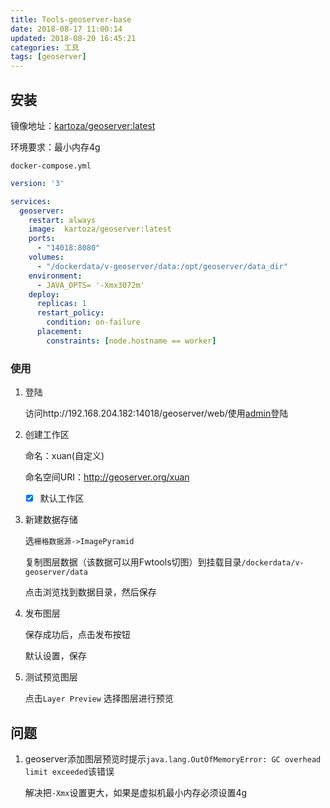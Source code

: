 ```yaml
---
title: Tools-geoserver-base
date: 2018-08-17 11:00:14
updated: 2018-08-20 16:45:21
categories: 工具
tags: [geoserver]
---
```


## 安装

镜像地址：[kartoza/geoserver:latest](https://github.com/kartoza/docker-geoserver)

环境要求：最小内存4g

`docker-compose.yml`

```yaml
version: '3'

services:
  geoserver:
    restart: always
    image: 	kartoza/geoserver:latest	
    ports:
      - "14018:8080"
    volumes:
      - "/dockerdata/v-geoserver/data:/opt/geoserver/data_dir"
    environment:
      - JAVA_OPTS= '-Xmx3072m' 
    deploy:
      replicas: 1
      restart_policy:
        condition: on-failure
      placement:
        constraints: [node.hostname == worker]
```

### 使用

1. 登陆

   访问http://192.168.204.182:14018/geoserver/web/使用[admin](geoserver)登陆

2. 创建工作区

   命名：xuan(自定义)

   命名空间URI：http://geoserver.org/xuan

   - [x] 默认工作区

3. 新建数据存储

   选`栅格数据源->ImagePyramid` 

   复制图层数据（该数据可以用Fwtools切图）到挂载目录`/dockerdata/v-geoserver/data`

   点击浏览找到数据目录，然后保存

4. 发布图层

   保存成功后，点击发布按钮

   默认设置，保存

5. 测试预览图层

   点击`Layer Preview` 选择图层进行预览



## 问题

1. geoserver添加图层预览时提示`java.lang.OutOfMemoryError: GC overhead limit exceeded`该错误

   解决把`-Xmx`设置更大，如果是虚拟机最小内存必须设置4g